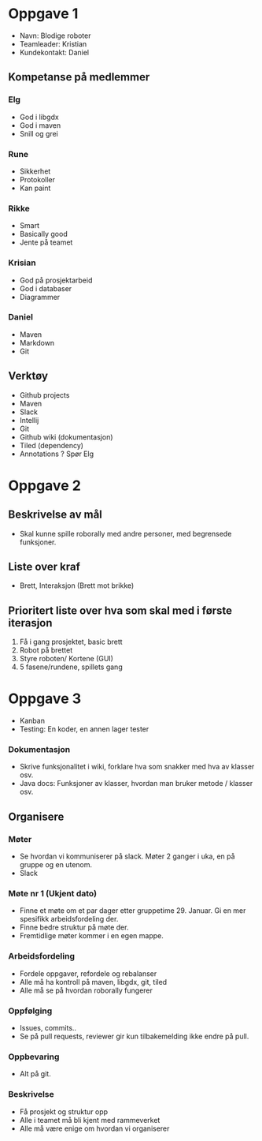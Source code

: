 # Oppgave 1
* Navn: Blodige roboter
* Teamleader: Kristian 
* Kundekontakt: Daniel

## Kompetanse på medlemmer
### Elg
* God i libgdx
* God i maven
* Snill og grei

### Rune
* Sikkerhet
* Protokoller
* Kan paint

### Rikke
* Smart
* Basically good
* Jente på teamet

### Krisian
* God på prosjektarbeid
* God i databaser
* Diagrammer

### Daniel
* Maven
* Markdown
* Git

## Verktøy
* Github projects
* Maven
* Slack
* Intellij
* Git
* Github wiki (dokumentasjon)
* Tiled (dependency)
* Annotations ? Spør Elg

# Oppgave 2
## Beskrivelse av mål
* Skal kunne spille roborally med andre personer, med begrensede funksjoner.

## Liste over kraf 
* Brett, Interaksjon (Brett mot brikke)

## Prioritert liste over hva som skal med i første iterasjon
1. Få i gang prosjektet, basic brett
2. Robot på brettet
3. Styre roboten/ Kortene (GUI)
4. 5 fasene/rundene, spillets gang

# Oppgave 3
* Kanban
* Testing: En koder, en annen lager tester

### Dokumentasjon
* Skrive funksjonalitet i wiki, forklare hva som snakker med hva av klasser osv.
* Java docs: Funksjoner av klasser, hvordan man bruker metode / klasser osv.

## Organisere
### Møter 
* Se hvordan vi kommuniserer på slack. Møter 2 ganger i uka, en på gruppe og en utenom.
* Slack

### Møte nr 1 (Ukjent dato)
* Finne et møte om et par dager etter gruppetime 29. Januar. Gi en mer spesifikk arbeidsfordeling der.
* Finne bedre struktur på møte der.
* Fremtidlige møter kommer i en egen mappe.

### Arbeidsfordeling
* Fordele oppgaver, refordele og rebalanser
* Alle må ha kontroll på maven, libgdx, git, tiled
* Alle må se på hvordan roborally fungerer

### Oppfølging
* Issues, commits..
* Se på pull requests, reviewer gir kun tilbakemelding ikke endre på pull.

### Oppbevaring
* Alt på git.

### Beskrivelse
* Få prosjekt og struktur opp
* Alle i teamet må bli kjent med rammeverket
* Alle må være enige om hvordan vi organiserer




